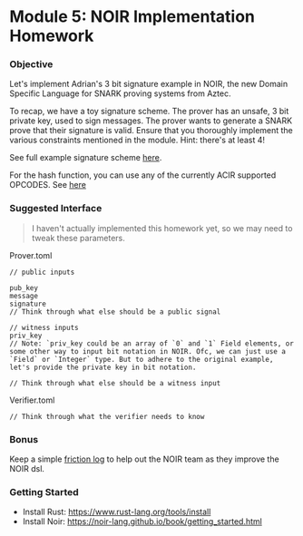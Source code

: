 # Module 5: NOIR Implementation Homework

### Objective 

Let's implement Adrian's 3 bit signature example in NOIR, the new Domain Specific Language for SNARK proving systems from Aztec.

To recap, we have a toy signature scheme. The prover has an unsafe, 3 bit private key, used to sign messages. The prover wants to generate a SNARK prove that their signature is valid. Ensure that you thoroughly implement the various constraints mentioned in the module. Hint: there's at least 4!

See full example signature scheme [here](https://drive.google.com/file/d/1_lKJwZmWef6zpW2VViz5a2OeEfdTa4Uf/view).

For the hash function, you can use any of the currently ACIR supported OPCODES. See [here](https://github.com/noir-lang/noir)

### Suggested Interface

> I haven't actually implemented this homework yet, so we may need to tweak these parameters.

Prover.toml

```
// public inputs

pub_key
message
signature
// Think through what else should be a public signal

// witness inputs
priv_key 
// Note: `priv_key could be an array of `0` and `1` Field elements, or some other way to input bit notation in NOIR. Ofc, we can just use a `Field` or `Integer` type. But to adhere to the original example, let's provide the private key in bit notation.

// Think through what else should be a witness input

```

Verifier.toml

```
// Think through what the verifier needs to know
```

### Bonus

Keep a simple [friction log](https://www.chameleon.io/blog/friction-logs) to help out the NOIR team as they improve the NOIR dsl. 

### Getting Started
- Install Rust: https://www.rust-lang.org/tools/install
- Install Noir: https://noir-lang.github.io/book/getting_started.html
